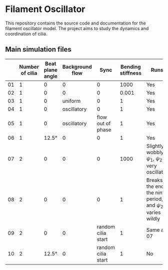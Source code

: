 # Filament Oscillator

This repository contains the source code and documentation for the filament oscillator model. The project aims to study the dynamics and coordination of cilia.

## Main simulation files

||Number of cilia|Beat plane angle|Background flow|Sync|Bending stiffness|Runs?
|---|---|---|---|---|---|---|
|01|1|0|0|0|1000|Yes|
|02|1|0|0|0|0.001|Yes|
|03|1|0|uniform|0|1|Yes|
|04|1|0|oscillatory|0|1|Yes|
|05|1|0|oscillatory|flow out of phase|1|Yes|
|06|1|12.5°|0|0|1|Yes|
|07|2|0|0|0|1000|Slightly wobbly $\psi_1$, $\psi_2$ is very oscillatory|
|08|2|0|0|0|1|Breaks at the end of the ninth period, and $\psi_2$ varies wildly|
|09|2|0|0|random cilia start|1|Same as 07|
|10|2|12.5°|0|random cilia start|1|No|
